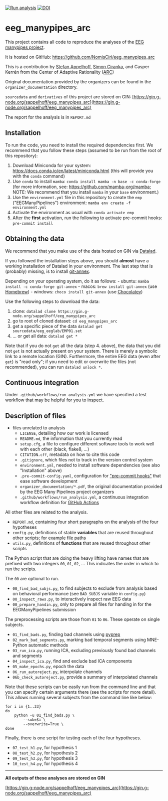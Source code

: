 [![Run analysis](https://github.com/NomisCiri/eeg_manypipes_arc/actions/workflows/run_analysis.yml/badge.svg?branch=main&event=push)](https://github.com/NomisCiri/eeg_manypipes_arc/actions/workflows/run_analysis.yml)
[![DOI](https://zenodo.org/badge/476738961.svg)](https://zenodo.org/badge/latestdoi/476738961)

# eeg_manypipes_arc

This project contains all code to reproduce the analyses of the
[EEG manypipes project](https://www.eegmanypipelines.org/).

It is hosted on GitHub: https://github.com/NomisCiri/eeg_manypipes_arc

This is a contribution by
[Stefan Appelhoff](https://stefanappelhoff.com/),
[Simon Ciranka](https://orcid.org/0000-0002-2067-9781),
and Casper Kerrén from
the Center of Adaptive Rationality
([ARC](https://www.mpib-berlin.mpg.de/research/research-centers/adaptive-rationality))

Original documentation provided by the organizers can be found in the `organizer_documentation` directory.

`sourcedata` and `derivatives` of this project are stored on GIN:
[https://gin.g-node.org/sappelhoff/eeg_manypipes_arc](https://gin.g-node.org/sappelhoff/eeg_manypipes_arc)

The report for the analysis is in `REPORT.md`

## Installation

To run the code, you need to install the required dependencies first.
We recommend that you follow these steps
(assumed to be run from the root of this repository):

1. Download Miniconda for your system: https://docs.conda.io/en/latest/miniconda.html
   (this will provide you with the `conda` command)
1. Use `conda` to install `mamba`: `conda install mamba -n base -c conda-forge`
   (for more information, see: https://github.com/mamba-org/mamba;
   NOTE: We recommend that you install `mamba` in your `base` environment.)
1. Use the `environment.yml` file in this repository to create the `emp` ("EEGManyPipelines") environment:
   `mamba env create -f environment.yml`
1. Activate the environment as usual with `conda activate emp`
1. After the **first** activation, run the following to activate pre-commit hooks: `pre-commit install`

## Obtaining the data

We recommend that you make use of the data hosted on GIN via
[Datalad](https://handbook.datalad.org/en/latest/index.html).

If you followed the installation steps above, you should **almost** have a working installation of
Datalad in your environment.
The last step that is (probably) missing, is to install
[git-annex](https://git-annex.branchable.com/).

Depending on your operating system, do it as follows:
    - ubuntu: `mamba install -c conda-forge git-annex`
    - macos: `brew install git-annex` (use [Homebrew](https://brew.sh/))
    - windows: `choco install git-annex` (use [Chocolatey](https://chocolatey.org/))

Use the following steps to download the data:

1. clone: `datalad clone https://gin.g-node.org/sappelhoff/eeg_manypipes_arc`
1. go to root of cloned dataset: `cd eeg_manypipes_arc`
1. get a specific piece of the data `datalad get sourcedata/eeg_eeglab/EMP01.set`
1. ... or get all data: `datalad get *`

Note that if you do not `get` all the data (step 4. above), the data that you did not `get`
is not actually present on your system.
There is merely a symbolic link to a remote location (GIN).
Furthermore, the entire EEG data (even after `get`) is "read only";
if you need to edit or overwrite the files (not recommended), you can run `datalad unlock *`.

## Continuous integration

Under `.github/workflows/run_analysis.yml` we have specified a test workflow that may be
helpful for you to inspect.

## Description of files

- files unrelated to analysis
    - `LICENSE`, detailing how our work is licensed
    - `README.md`, the information that you currently read
    - `setup.cfg`, a file to configure different software tools to work well with each other (black, flake8, ...)
    - `CITATION.cff`, metadata on how to cite this code
    - `.gitignore`, which files not to track in the version control system
    - `environment.yml`, needed to install software dependencies (see also "Installation" above)
    - `.pre-commit-config.yaml`, configuration for ["pre-commit hooks"](https://pre-commit.com/) that ease software development
    - `organizer_documentation/*.pdf`, the original documentation provided by the EEG Many Pipelines project organizers
    - `.github/workflows/run_analysis.yml`, a continuous integration workflow definition for [GitHub Actions](https://github.com/features/actions)

All other files are related to the analysis.

- `REPORT.md`, containing four short paragraphs on the analysis of the four hypotheses
- `config.py`, definitions of stable **variables** that are reused throughout other scripts; for example file paths
- `utils.py`, definitions of **functions** that are reused throughout other scripts

The Python script that are doing the heavy lifting have names that are prefixed with
two integers `00`, `01`, `02`, ...
This indicates the order in which to run the scripts.

The `00` are optional to run.

- `00_find_bad_subjs.py`, to find subjects to exclude from analysis based on behavioral performance (see `BAD_SUBJS` variable in `config.py`)
- `00_inspect_raws.py`, to interactively inspect raw EEG data
- `00_prepare_handin.py`, only to prepare all files for handing in for the EEGManyPipelines submission

The preprocessing scripts are those from `01` to `06`.
These operate on single subjects.

- `01_find_bads.py`, finding bad channels using [pyprep](https://github.com/sappelhoff/pyprep)
- `02_mark_bad_segments.py`, marking bad temporal segments using MNE-Python automatic methods
- `03_run_ica.py`, running ICA, excluding previously found bad channels and segments
- `04_inspect_ica.py`, find and exclude bad ICA components
- `05_make_epochs.py`, epoch the data
- `06_run_autoreject.py`, interpolate channels
- `06b_check_autoreject.py`, provide a summary of interpolated channels

Note that these scripts can be easily run from the command line and that you can specify
certain arguments there (see the scripts for more detail).
This allows running several subjects from the command line like below:

```shell
for i in {1..33}
do
    python -u 01_find_bads.py \
        --sub=$i \
        --overwrite=True \
done
```

Finally, there is one script for testing each of the four hypotheses.

- `07_test_h1.py`, for hypothesis 1
- `08_test_h2.py`, for hypothesis 2
- `09_test_h3.py`, for hypothesis 3
- `10_test_h4.py`, for hypothesis 4

---

**All outputs of these analyses are stored on GIN**

[https://gin.g-node.org/sappelhoff/eeg_manypipes_arc](https://gin.g-node.org/sappelhoff/eeg_manypipes_arc)
